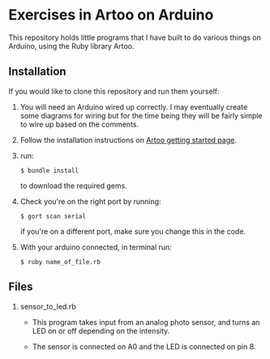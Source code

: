 # Exercises in Artoo on Arduino

This repository holds little programs that I have built to do various things on Arduino, using the Ruby library Artoo.

## Installation

If you would like to clone this repository and run them yourself:

1. You will need an Arduino wired up correctly. I may eventually create some diagrams for wiring but for the time being they will be fairly simple to wire up based on the comments.

2. Follow the installation instructions on [Artoo getting started page](http://artoo.io/documentation/getting-started/).

2. run:

   ``$ bundle install``

   to download the required gems.

3. Check you're on the right port by running:

   ``$ gort scan serial``

   if you're on a different port, make sure you change this in the code.

4. With your arduino connected, in terminal run:

   `` $ ruby name_of_file.rb ``


## Files

  1. sensor_to_led.rb

      * This program takes input from an analog photo sensor, and turns an LED on or off depending on the intensity.

      * The sensor is connected on A0 and the LED is connected on pin 8.
